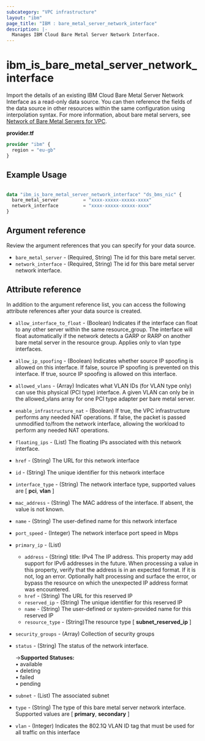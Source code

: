 ```yaml
---
subcategory: "VPC infrastructure"
layout: "ibm"
page_title: "IBM : bare_metal_server_network_interface"
description: |-
  Manages IBM Cloud Bare Metal Server Network Interface.
---
```


# ibm\_is_bare_metal_server_network_interface

Import the details of an existing IBM Cloud Bare Metal Server Network Interface as a read-only data source. You can then reference the fields of the data source in other resources within the same configuration using interpolation syntax. For more information, about bare metal servers, see [Network of Bare Metal Servers for VPC](https://cloud.ibm.com/docs/vpc?topic=vpc-bare-metal-servers-network).

**provider.tf**

```terraform
provider "ibm" {
  region = "eu-gb"
}
```


## Example Usage

```terraform

data "ibm_is_bare_metal_server_network_interface" "ds_bms_nic" {
  bare_metal_server         = "xxxx-xxxxx-xxxxx-xxxx"
  network_interface         = "xxxx-xxxxx-xxxxx-xxxx"
}

```

## Argument reference
Review the argument references that you can specify for your data source. 

- `bare_metal_server` - (Required, String) The id for this bare metal server.
- `network_interface` - (Required, String) The id for this bare metal server network interface.

## Attribute reference
In addition to the argument reference list, you can access the following attribute references after your data source is created. 

- `allow_interface_to_float` - (Boolean) Indicates if the interface can float to any other server within the same resource_group. The interface will float automatically if the network detects a GARP or RARP on another bare metal server in the resource group. Applies only to vlan type interfaces.
- `allow_ip_spoofing` - (Boolean) Indicates whether source IP spoofing is allowed on this interface. If false, source IP spoofing is prevented on this interface. If true, source IP spoofing is allowed on this interface.
- `allowed_vlans` - (Array) Indicates what VLAN IDs (for VLAN type only) can use this physical (PCI type) interface. A given VLAN can only be in the allowed_vlans array for one PCI type adapter per bare metal server.
- `enable_infrastructure_nat` - (Boolean) If true, the VPC infrastructure performs any needed NAT operations. If false, the packet is passed unmodified to/from the network interface, allowing the workload to perform any needed NAT operations.
- `floating_ips` - (List) The floating IPs associated with this network interface.
- `href` - (String) The URL for this network interface
- `id` - (String) The unique identifier for this network interface
- `interface_type` - (String) The network interface type, supported values are [ **pci**, **vlan** ]
- `mac_address` - (String) The MAC address of the interface. If absent, the value is not known.
- `name` - (String) The user-defined name for this network interface
- `port_speed` - (Integer) The network interface port speed in Mbps
- `primary_ip` - (List)
	- `address` - (String) title: IPv4 The IP address. This property may add support for IPv6 addresses in the future. When processing a value in this property, verify that the address is in an expected format. If it is not, log an error. Optionally halt processing and surface the error, or bypass the resource on which the unexpected IP address format was encountered.
	- `href` - (String) The URL for this reserved IP
	- `reserved_ip` - (String) The unique identifier for this reserved IP
	- `name` - (String) The user-defined or system-provided name for this reserved IP
  - `resource_type` - (String)The resource type [ **subnet_reserved_ip** ]
- `security_groups` - (Array) Collection of security groups
- `status` - (String) The status of the network interface. 

  ->**Supported Statuses:**
  </br>&#x2022; available
  </br>&#x2022; deleting
  </br>&#x2022; failed 
  </br>&#x2022; pending

- `subnet` - (List) The associated subnet
- `type` - (String) The type of this bare metal server network interface. Supported values are [ **primary**, **secondary** ]
- `vlan` - (Integer) Indicates the 802.1Q VLAN ID tag that must be used for all traffic on this interface